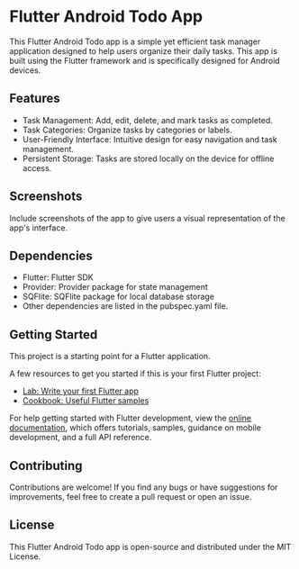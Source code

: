 # Flutter Android Todo App

This Flutter Android Todo app is a simple yet efficient task manager application designed to help users organize their daily tasks. This app is built using the Flutter framework and is specifically designed for Android devices.

## Features
- Task Management: Add, edit, delete, and mark tasks as completed.
- Task Categories: Organize tasks by categories or labels.
- User-Friendly Interface: Intuitive design for easy navigation and task management.
- Persistent Storage: Tasks are stored locally on the device for offline access.

## Screenshots
Include screenshots of the app to give users a visual representation of the app's interface.

## Dependencies
- Flutter: Flutter SDK
- Provider: Provider package for state management
- SQFlite: SQFlite package for local database storage
- Other dependencies are listed in the pubspec.yaml file.

## Getting Started

This project is a starting point for a Flutter application.

A few resources to get you started if this is your first Flutter project:

- [Lab: Write your first Flutter app](https://docs.flutter.dev/get-started/codelab)
- [Cookbook: Useful Flutter samples](https://docs.flutter.dev/cookbook)

For help getting started with Flutter development, view the
[online documentation](https://docs.flutter.dev/), which offers tutorials,
samples, guidance on mobile development, and a full API reference.

## Contributing
Contributions are welcome! If you find any bugs or have suggestions for improvements, feel free to create a pull request or open an issue.

## License
This Flutter Android Todo app is open-source and distributed under the MIT License.

